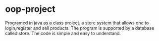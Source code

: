 # oop-project
Programed in java as a class project.
a store system that allows one to login,register and sell products. The program is supported by a database called store.
The code is simple and easy to understand.
